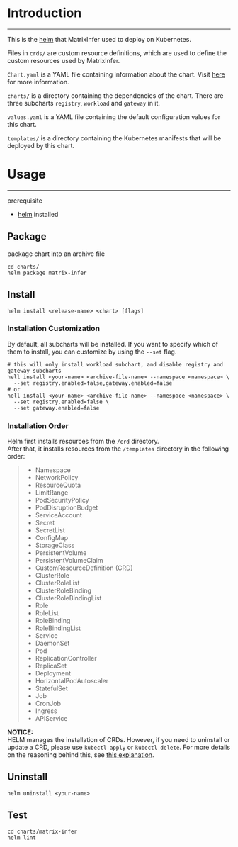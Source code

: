 # Introduction

---

This is the [helm](https://helm.sh/) that MatrixInfer used to deploy on Kubernetes.

Files in `crds/` are custom resource definitions, which are used to define the custom resources used by MatrixInfer.

`Chart.yaml` is a YAML file containing information about the chart.
Visit [here](https://helm.sh/docs/topics/charts/#the-chartyaml-file) for more information.

`charts/` is a directory containing the dependencies of the chart. There are three subcharts `registry`, `workload` and
`gateway` in
it.

`values.yaml` is a YAML file containing the default configuration values for this chart.

`templates/` is a directory containing the Kubernetes manifests that will be deployed by this chart.

# Usage

---

prerequisite

- [helm](https://helm.sh/docs/intro/install/) installed

## Package

package chart into an archive file

```shell
cd charts/
helm package matrix-infer
```

## Install

```shell
helm install <release-name> <chart> [flags]
```

### Installation Customization
By default, all subcharts will be installed. If you want to specify which of them to install, you can customize by using the `--set` flag.

```shell
# this will only install workload subchart, and disable registry and gateway subcharts
hell install <your-name> <archive-file-name> --namespace <namespace> \
  --set registry.enabled=false,gateway.enabled=false
# or
hell install <your-name> <archive-file-name> --namespace <namespace> \
  --set registry.enabled=false \
  --set gateway.enabled=false
```
### Installation Order

Helm first installs resources from the `/crd` directory.  
After that, it installs resources from the `/templates` directory in the following order:
> - Namespace
> - NetworkPolicy
> - ResourceQuota
> - LimitRange
> - PodSecurityPolicy
> - PodDisruptionBudget
> - ServiceAccount
> - Secret
> - SecretList
> - ConfigMap
> - StorageClass
> - PersistentVolume
> - PersistentVolumeClaim
> - CustomResourceDefinition  (CRD)
> - ClusterRole
> - ClusterRoleList
> - ClusterRoleBinding
> - ClusterRoleBindingList
> - Role
> - RoleList
> - RoleBinding
> - RoleBindingList
> - Service
> - DaemonSet
> - Pod
> - ReplicationController
> - ReplicaSet
> - Deployment
> - HorizontalPodAutoscaler
> - StatefulSet
> - Job
> - CronJob
> - Ingress
> - APIService

**NOTICE:**  
HELM manages the installation of CRDs. However, if you need to uninstall or update a CRD, please use `kubectl apply` or `kubectl delete`. For more details on the reasoning behind this, see [this explanation](https://helm.sh/docs/chart_best_practices/custom_resource_definitions/#some-caveats-and-explanations).

## Uninstall

```shell
helm uninstall <your-name>
```

## Test

```shell
cd charts/matrix-infer
helm lint
```
